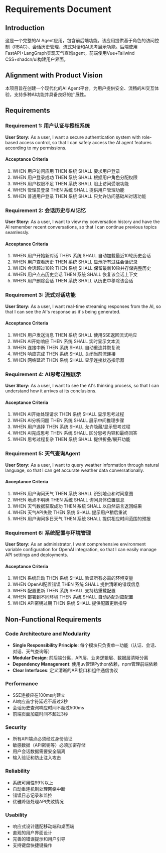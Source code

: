 # Requirements Document

## Introduction

这是一个完整的AI Agent应用，包含前后端功能。该应用提供基于角色的访问控制（RBAC）、会话历史管理、流式对话和AI思考展示功能。后端使用FastAPI+LangGraph实现天气查询agent，前端使用Vue+Tailwind CSS+shadcn/ui构建用户界面。

## Alignment with Product Vision

本项目旨在创建一个现代化的AI Agent平台，为用户提供安全、流畅的AI交互体验，支持多种AI功能并具备良好的扩展性。

## Requirements

### Requirement 1: 用户认证与授权系统

**User Story:** As a user, I want a secure authentication system with role-based access control, so that I can safely access the AI agent features according to my permissions.

#### Acceptance Criteria

1. WHEN 用户访问应用 THEN 系统 SHALL 要求用户登录
2. WHEN 用户登录成功 THEN 系统 SHALL 根据用户角色分配权限
3. WHEN 用户权限不足 THEN 系统 SHALL 阻止访问受限功能
4. WHEN 管理员登录 THEN 系统 SHALL 提供用户管理功能
5. WHEN 普通用户登录 THEN 系统 SHALL 只允许访问基础AI对话功能

### Requirement 2: 会话历史与AI记忆

**User Story:** As a user, I want to view my conversation history and have the AI remember recent conversations, so that I can continue previous topics seamlessly.

#### Acceptance Criteria

1. WHEN 用户开始新对话 THEN 系统 SHALL 自动加载最近10轮历史会话
2. WHEN 用户查看历史 THEN 系统 SHALL 显示所有过往会话记录
3. WHEN 会话超过10轮 THEN 系统 SHALL 保留最新10轮并存储完整历史
4. WHEN 用户点击历史会话 THEN 系统 SHALL 恢复该会话上下文
5. WHEN 用户删除会话 THEN 系统 SHALL 从历史中移除该会话

### Requirement 3: 流式对话功能

**User Story:** As a user, I want real-time streaming responses from the AI, so that I can see the AI's response as it's being generated.

#### Acceptance Criteria

1. WHEN 用户发送消息 THEN 系统 SHALL 使用SSE返回流式响应
2. WHEN AI开始响应 THEN 系统 SHALL 实时显示文本流
3. WHEN 连接中断 THEN 系统 SHALL 自动重连并恢复流
4. WHEN 响应完成 THEN 系统 SHALL 关闭当前流连接
5. WHEN 网络延迟 THEN 系统 SHALL 显示连接状态指示器

### Requirement 4: AI思考过程展示

**User Story:** As a user, I want to see the AI's thinking process, so that I can understand how it arrives at its conclusions.

#### Acceptance Criteria

1. WHEN AI开始处理请求 THEN 系统 SHALL 显示思考过程
2. WHEN AI分析问题 THEN 系统 SHALL 展示中间推理步骤
3. WHEN 用户选择 THEN 系统 SHALL 允许隐藏/显示思考过程
4. WHEN AI完成思考 THEN 系统 SHALL 区分思考内容和最终回答
5. WHEN 思考过程复杂 THEN 系统 SHALL 提供折叠/展开功能

### Requirement 5: 天气查询Agent

**User Story:** As a user, I want to query weather information through natural language, so that I can get accurate weather data conversationally.

#### Acceptance Criteria

1. WHEN 用户询问天气 THEN 系统 SHALL 识别地点和时间意图
2. WHEN 地点不明确 THEN 系统 SHALL 询问具体位置信息
3. WHEN 天气数据获取成功 THEN 系统 SHALL 以自然语言返回结果
4. WHEN 天气API失败 THEN 系统 SHALL 提示用户稍后重试
5. WHEN 用户询问多日天气 THEN 系统 SHALL 提供相应时间范围的预报

### Requirement 6: 系统配置与环境管理

**User Story:** As an administrator, I want comprehensive environment variable configuration for OpenAI integration, so that I can easily manage API settings and deployments.

#### Acceptance Criteria

1. WHEN 系统启动 THEN 系统 SHALL 验证所有必需的环境变量
2. WHEN OpenAI配置错误 THEN 系统 SHALL 提供清晰的错误信息
3. WHEN 配置更新 THEN 系统 SHALL 支持热重载配置
4. WHEN 部署到不同环境 THEN 系统 SHALL 自动适配对应配置
5. WHEN API密钥过期 THEN 系统 SHALL 提供配置更新指导

## Non-Functional Requirements

### Code Architecture and Modularity
- **Single Responsibility Principle**: 每个模块只负责单一功能（认证、会话、对话、天气查询等）
- **Modular Design**: 前后端分离，API层、业务逻辑层、数据层清晰分离
- **Dependency Management**: 使用uv管理Python依赖，npm管理前端依赖
- **Clear Interfaces**: 定义清晰的API接口和组件通信协议

### Performance
- SSE连接应在100ms内建立
- AI响应首字符延迟不超过2秒
- 会话历史查询响应时间不超过500ms
- 前端页面加载时间不超过3秒

### Security
- 所有API端点必须经过身份验证
- 敏感数据（API密钥等）必须加密存储
- 用户会话数据需要安全隔离
- 输入验证和防止注入攻击

### Reliability
- 系统可用性99%以上
- 自动重连机制处理网络中断
- 错误日志记录和监控
- 优雅降级处理API失败情况

### Usability
- 响应式设计适配移动端和桌面端
- 直观的用户界面设计
- 完善的错误提示和用户引导
- 支持键盘快捷键操作